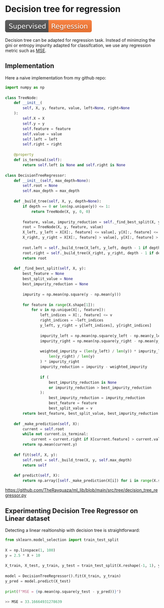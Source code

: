 # Decision tree for regression

![Regression](https://raw.githubusercontent.com/TheRayquaza/therayquaza.github.io/main/images/badges/Regression.svg)

Decision tree can be adapted for regression task.
Instead of minimzing the gini or entropy impurity adapted for classifcation, we use any regression metric such as [MSE](https://therayquaza.github.io/machine_learning/metrics_and_losses/metrics_and_losses.html#mse).

## Implementation

Here a naive implementation from my github repo:

```python
import numpy as np

class TreeNode:
    def __init__(
        self, X, y, feature, value, left=None, right=None
    ):
        self.X = X
        self.y = y
        self.feature = feature
        self.value = value
        self.left = left
        self.right = right

    @property
    def is_terminal(self):
        return self.left is None and self.right is None

class DecisionTreeRegressor:
    def __init__(self, max_depth=None):
        self.root = None
        self.max_depth = max_depth

    def _build_tree(self, X, y, depth=None):
        if depth == 0 or len(np.unique(y)) <= 1:
            return TreeNode(X, y, 0, 0)

        feature, value, impurity_reduction = self._find_best_split(X, y)
        root = TreeNode(X, y, feature, value)
        X_left, y_left = X[X[:, feature] <= value], y[X[:, feature] <= value]
        X_right, y_right = X[X[:, feature] > value], y[X[:, feature] > value]

        root.left = self._build_tree(X_left, y_left, depth - 1 if depth else depth)
        root.right = self._build_tree(X_right, y_right, depth - 1 if depth else depth)
        return root

    def _find_best_split(self, X, y):
        best_feature = None
        best_split_value = None
        best_impurity_reduction = None

        impurity = np.mean(np.square(y - np.mean(y)))

        for feature in range(X.shape[1]):
            for v in np.unique(X[:, feature]):
                left_indices = X[:, feature] <= v
                right_indices = ~left_indices
                y_left, y_right = y[left_indices], y[right_indices]

                impurity_left = np.mean(np.square(y_left - np.mean(y_left)))
                impurity_right = np.mean(np.square(y_right - np.mean(y_right)))

                weighted_impurity = (len(y_left) / len(y)) * impurity_left + (
                    len(y_right) / len(y)
                ) * impurity_right
                impurity_reduction = impurity - weighted_impurity

                if (
                    best_impurity_reduction is None
                    or impurity_reduction > best_impurity_reduction
                ):
                    best_impurity_reduction = impurity_reduction
                    best_feature = feature
                    best_split_value = v
        return best_feature, best_split_value, best_impurity_reduction

    def _make_prediction(self, X):
        current = self.root
        while not current.is_terminal:
            current = current.right if X[current.feature] > current.value else current.left
        return np.mean(current.y)

    def fit(self, X, y):
        self.root = self._build_tree(X, y, self.max_depth)
        return self

    def predict(self, X):
        return np.array([self._make_prediction(X[i]) for i in range(X.shape[0])])
```
https://github.com/TheRayquaza/ml_lib/blob/main/src/tree/decision_tree_regressor.py


## Experimenting Decision Tree Regressor on Linear dataset

Detecting a linear realtionship with decision tree is straightforward:

```python
from sklearn.model_selection import train_test_split

X = np.linspace(1, 100)
y = 2.5 * X + 10

X_train, X_test, y_train, y_test = train_test_split(X.reshape(-1, 1), y, test_size=0.2)

model = DecisionTreeRegressor().fit(X_train, y_train)
y_pred = model.predict(X_test)

print(f"MSE = {np.mean(np.square(y_test - y_pred))}")

>> MSE = 33.16664931278639
```